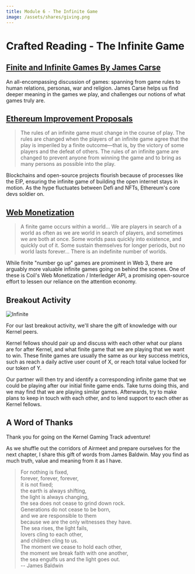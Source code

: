 ```yaml
---
title: Module 6 - The Infinite Game
image: /assets/shares/giving.png
---
```


# Crafted Reading - The Infinite Game


## <a href="https://books.google.com.ph/books/about/Finite_and_Infinite_Games.html?id=ObLBJ_w2ZlcC&printsec=frontcover&source=kp_read_button&redir_esc=y#v=onepage&q&f=false" target="_blank" rel="noopener noreferrer">Finite and Infinite Games By James Carse</a>

An all-encompassing discussion of games: spanning from game rules to human relations, personas, war and religion. James Carse helps us find deeper meaning in the games we play, and challenges our notions of what games truly are.

## <a href="https://ethereum.org/en/eips/" target="_blank" rel="noopener noreferrer">Ethereum Improvement Proposals</a>

> The rules of an infinite game must change in the course of play. The rules are changed when the players of an infinite game agree that the play is imperiled by a finite outcome—that is, by the victory of some players and the defeat of others. The rules of an infinite game are changed to prevent anyone from winning the game and to bring as many persons as possible into the play.

Blockchains and open-source projects flourish because of processes like the EIP, ensuring the infinite game of building the open internet stays in motion. As the hype fluctuates between Defi and NFTs, Ethereum's core devs soldier on.   

## <a href="https://webmonetization.org/" target="_blank" rel="noopener noreferrer">Web Monetization</a>

> A finite game occurs within a world... We are players in search of a world as often as we are world in search of players, and sometimes we are both at once. Some worlds pass quickly into existence, and quickly out of it. Some sustain themselves for longer periods, but no world lasts forever... There is an indefinite number of worlds.

While finite "number go up" games are prominent in Web 3, there are arguably more valuable infinite games going on behind the scenes. One of these is Coil's Web Monetization / Interledger API, a promising open-source effort to lessen our reliance on the attention economy.

## Breakout Activity

<img src="../img/learn.png" class="center-img" alt="Infinite" />

For our last breakout activity, we'll share the gift of knowledge with our Kernel peers.

Kernel fellows should pair up and discuss with each other what our plans are for after Kernel, and what finite game that we are playing that we want to win. These finite games are usually the same as our key success metrics, such as reach a daily active user count of X, or reach total value locked for our token of Y.

Our partner will then try and identify a corresponding infinite game that we could be playing after our initial finite game ends. Take turns doing this, and we may find that we are playing similar games. Afterwards, try to make plans to keep in touch with each other, and to lend support to each other as Kernel fellows.

## A Word of Thanks

Thank you for going on the Kernel Gaming Track adventure! 

As we shuffle out the corridors of Airmeet and prepare ourselves for the next chapter, I share this gift of words from James Baldwin. May you find as much truth, value and meaning from it as I have.

> For nothing is fixed,  
forever, forever, forever,  
it is not fixed;  
the earth is always shifting,  
the light is always changing,  
the sea does not cease to grind down rock.  
Generations do not cease to be born,  
and we are responsible to them  
because we are the only witnesses they have.  
The sea rises, the light fails,  
lovers cling to each other,  
and children cling to us.  
The moment we cease to hold each other,  
the moment we break faith with one another,  
the sea engulfs us and the light goes out.  
-- James Baldwin  